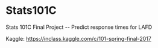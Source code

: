 # Stats101C
Stats 101C Final Project -- Predict response times for LAFD

Kaggle: https://inclass.kaggle.com/c/101-spring-final-2017
